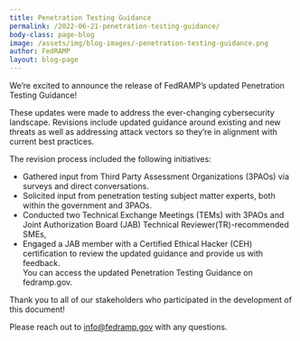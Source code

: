 ```yaml
---
title: Penetration Testing Guidance
permalink: /2022-06-21-penetration-testing-guidance/
body-class: page-blog
image: /assets/img/blog-images/-penetration-testing-guidance.png
author: FedRAMP
layout: blog-page
---
```

We’re excited to announce the release of FedRAMP’s updated Penetration Testing Guidance!

These updates were made to address the ever-changing cybersecurity landscape. Revisions include updated guidance around existing and new threats as well as addressing attack vectors so they’re in alignment with current best practices. 

The revision process included the following initiatives: 
- Gathered input from Third Party Assessment Organizations (3PAOs) via surveys and direct conversations.  
- Solicited input from penetration testing subject matter experts, both within the government and 3PAOs.
- Conducted two Technical Exchange Meetings (TEMs) with 3PAOs and Joint Authorization Board (JAB) Technical Reviewer(TR)-recommended SMEs,
- Engaged a JAB member with a Certified Ethical Hacker (CEH) certification to review the updated guidance and provide us with feedback.             
You can access the updated Penetration Testing Guidance on fedramp.gov. 

Thank you to all of our stakeholders who participated in the development of this document! 

Please reach out to <a href="mailto:info@fedramp.gov">info@fedramp.gov</a> with any questions.

